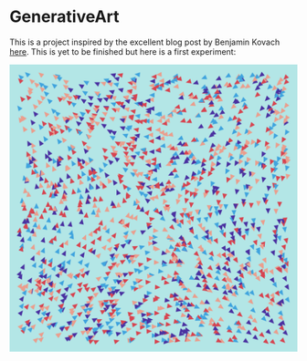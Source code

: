 # GenerativeArt

This is a project inspired by the excellent blog post by Benjamin Kovach [here](https://www.kovach.me/posts/2018-03-07-generating-art.html). This is yet to be finished but here is a first experiment:

![Example of vector fields image](https://github.com/Boarders/Generative-Art/blob/master/TestProject/images/example_sketch/latest.png)
